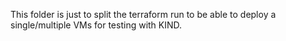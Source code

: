This folder is just to split the terraform run to be able to deploy a single/multiple VMs for testing with KIND.
